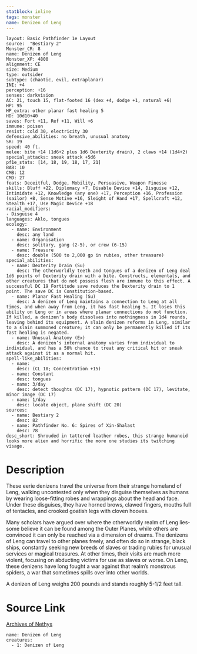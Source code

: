 ```yaml
---
statblock: inline
tags: monster
name: Denizen of Leng
---
```

```statblock
layout: Basic Pathfinder 1e Layout
source:  "Bestiary 2"
Monster_CR: 8
name: Denizen of Leng
Monster_XP: 4800
alignment: CE
size: Medium
type: outsider
subtype: (chaotic, evil, extraplanar)
INI: +4
perception: +16
senses: darkvision
AC: 21, touch 15, flat-footed 16 (dex +4, dodge +1, natural +6)
HP: 95
HP_extra: other planar fast healing 5
HD: 10d10+40
saves: Fort +11, Ref +11, Will +6
immune: poison
resist: cold 30, electricity 30
defensive_abilities: no breath, unusual anatomy
SR: 19
speed: 40 ft.
melee: bite +14 (1d6+2 plus 1d6 Dexterity drain), 2 claws +14 (1d4+2)
special_attacks: sneak attack +5d6
pf1e_stats: [14, 18, 19, 18, 17, 21]
BAB: 10
CMB: 12
CMD: 27
feats: Deceitful, Dodge, Mobility, Persuasive, Weapon Finesse
skills: Bluff +22, Diplomacy +7, Disable Device +14, Disguise +12, Intimidate +12, Knowledge (any one) +17, Perception +16, Profession (sailor) +8, Sense Motive +16, Sleight of Hand +17, Spellcraft +12, Stealth +17, Use Magic Device +18
racial_modifiers:
- Disguise 4
languages: Aklo, tongues
ecology:
  - name: Environment
    desc: any land
  - name: Organisation
    desc: solitary, gang (2-5), or crew (6-15)
  - name: Treasure
    desc: double (500 to 2,000 gp in rubies, other treasure)
special_abilities:
  - name: Dexterity Drain (Su)
    desc: The otherworldly teeth and tongues of a denizen of Leng deal 1d6 points of Dexterity drain with a bite. Constructs, elementals, and other creatures that do not possess flesh are immune to this effect. A successful DC 19 Fortitude save reduces the Dexterity drain to 1 point. The save DC is Constitution-based.
  - name: Planar Fast Healing (Su)
    desc: A denizen of Leng maintains a connection to Leng at all times, and when away from Leng, it has fast healing 5. It loses this ability on Leng or in areas where planar connections do not function. If killed, a denizen’s body dissolves into nothingness in 1d4 rounds, leaving behind its equipment. A slain denizen reforms in Leng, similar to a slain summoned creature; it can only be permanently killed if its fast healing is negated.
  - name: Unusual Anatomy (Ex)
    desc: A denizen’s internal anatomy varies from individual to individual, and has a 50% chance to treat any critical hit or sneak attack against it as a normal hit.
spell-like_abilities:
  - name:
    desc: (CL 10; Concentration +15)
  - name: Constant
    desc: tongues
  - name: 3/day
    desc: detect thoughts (DC 17), hypnotic pattern (DC 17), levitate, minor image (DC 17)
  - name: 1/day
    desc: locate object, plane shift (DC 20)
sources:
  - name: Bestiary 2
    desc: 82
  - name: Pathfinder No. 6: Spires of Xin-Shalast
    desc: 78
desc_short: Shrouded in tattered leather robes, this strange humanoid looks more alien and horrific the more one studies its twitching visage. 
```
# Description
These eerie denizens travel the universe from their strange homeland of Leng, walking uncontested only when they disguise themselves as humans by wearing loose-fitting robes and wrappings about the head and face. Under these disguises, they have horned brows, clawed fingers, mouths full of tentacles, and crooked goatish legs with cloven hooves. 

Many scholars have argued over where the otherworldly realm of Leng lies-some believe it can be found among the Outer Planes, while others are convinced it can only be reached via a dimension of dreams. The denizens of Leng can travel to other planes freely, and often do so in strange, black ships, constantly seeking new breeds of slaves or trading rubies for unusual services or magical treasures. At other times, their visits are much more violent, focusing on abducting victims for use as slaves or worse. On Leng, these denizens have long fought a war against that realm’s monstrous spiders, a war that sometimes spills over into other worlds. 

A denizen of Leng weighs 200 pounds and stands roughly 5-1/2 feet tall.
# Source Link
[Archives of Nethys](https://aonprd.com/MonsterDisplay.aspx?ItemName=Denizen%20of%20Leng)
```encounter-table
name: Denizen of Leng
creatures:
  - 1: Denizen of Leng
```

